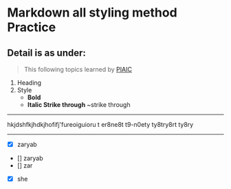 # Markdown all styling method Practice 
## Detail is as under:

> This following topics learned by [PIAIC](https://www.piaic.org/)

1. Heading
2. Style
    - **Bold**
    - __Italic Strike through__
~strike through
***
hkjdshfkjhdkjhofifj'fureoiguioru t
er8ne8t
t9-n0ety
ty8try8rt
ty8ry
***
- [x] zaryab
- [] zaryab
- [] zar
- [x] she
